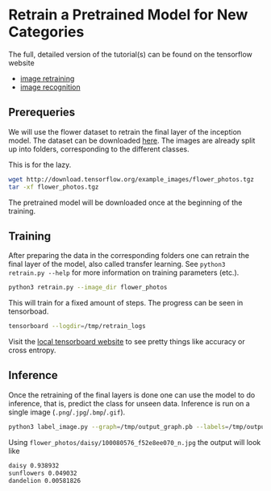 # Retrain a Pretrained Model for New Categories

The full, detailed version of the tutorial(s) can be found on the tensorflow website
- [image retraining](https://www.tensorflow.org/tutorials/image_retraining)
- [image recognition](https://www.tensorflow.org/tutorials/image_recognition)

## Prerequeries

We will use the flower dataset to retrain the final layer of the inception model.
The dataset can be downloaded [here](http://download.tensorflow.org/example_images/flower_photos.tgz).
The images are already split up into folders, corresponding to the different classes.

This is for the lazy.
```bash
wget http://download.tensorflow.org/example_images/flower_photos.tgz
tar -xf flower_photos.tgz
```

The pretrained model will be downloaded once at the beginning of the training.

## Training

After preparing the data in the corresponding folders one can retrain the final layer of the model, also called transfer learning.
See `python3 retrain.py --help` for more information on training parameters (etc.).

```bash
python3 retrain.py --image_dir flower_photos
```

This will train for a fixed amount of steps. The progress can be seen in tensorboad.

```bash
tensorboard --logdir=/tmp/retrain_logs
```

Visit the [local tensorboard website](http://localhost:6006/) to see pretty things like accuracy or cross entropy.

## Inference

Once the retraining of the final layers is done one can use the model to do inference, that is, predict the class for unseen data.
Inference is run on a single image (`.png`/`.jpg`/`.bmp`/`.gif`).

```bash
python3 label_image.py --graph=/tmp/output_graph.pb --labels=/tmp/output_labels.txt --output_layer=final_result:0 --input_layer=Mul:0 --image=/FULL/PATH/TO/IMAGE.jpg
```

Using `flower_photos/daisy/100080576_f52e8ee070_n.jpg` the output will look like

```bash
daisy 0.938932
sunflowers 0.049032
dandelion 0.00581826
```
